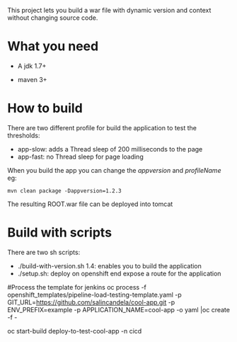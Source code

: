 This project lets you build a war file with dynamic version and context without changing source code.

# What you need

* A jdk 1.7+

* maven 3+

# How to build
There are two different profile for build the application to test the thresholds:
* app-slow: adds a Thread sleep of 200 milliseconds to the page
* app-fast: no Thread sleep for page loading

When you build the app you can change the *appversion* and *profileName* eg:

`mvn clean package -Dappversion=1.2.3`

The resulting ROOT.war file can be deployed into tomcat

# Build with scripts
There are two sh scripts:
* ./build-with-version.sh 1.4: enables you to build the application
* ./setup.sh: deploy on openshift end expose a route for the application

#Process the template for jenkins
oc process -f openshift_templates/pipeline-load-testing-template.yaml -p GIT_URL=https://github.com/salincandela/cool-app.git  -p ENV_PREFIX=example -p APPLICATION_NAME=cool-app -o yaml |oc create -f -

oc start-build deploy-to-test-cool-app -n cicd
